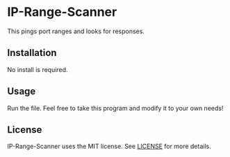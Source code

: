 
# IP-Range-Scanner
This pings port ranges and looks for responses.
## Installation
No install is required.
## Usage
Run the file.
Feel free to take this program and modify it to your own needs!
## License
IP-Range-Scanner uses the MIT license. See [LICENSE](https://github.com/benthompson2001/IP-Range-Scanner/LICENCE) for more details.
